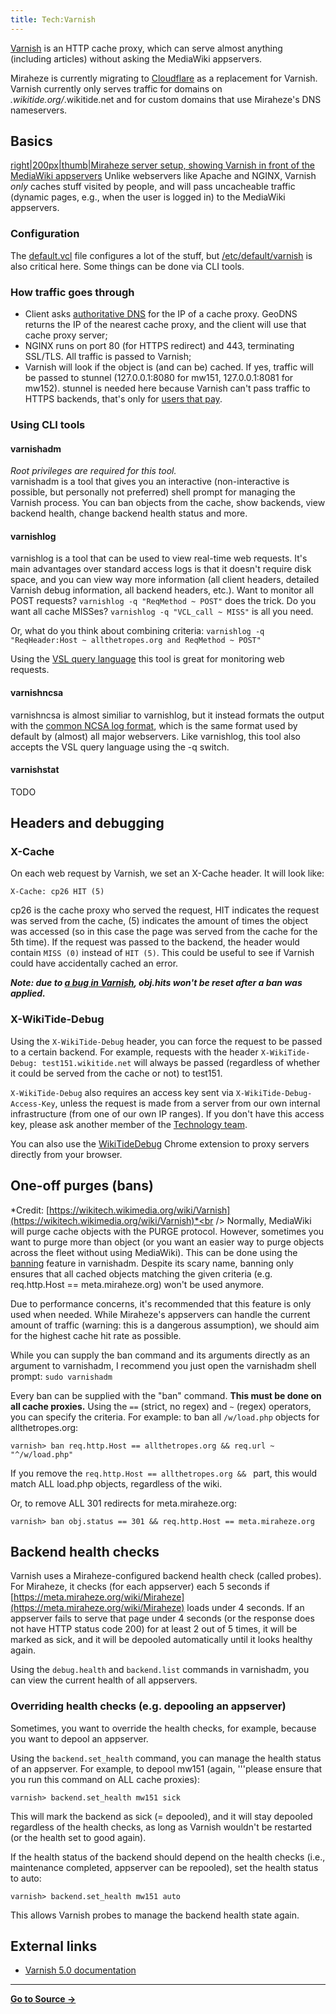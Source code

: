 ```yaml
---
title: Tech:Varnish
---
```


[Varnish](https://meta.miraheze.org/wiki/wikipedia:Varnish_(software)) is an HTTP cache proxy, which can serve almost anything (including articles) without asking the MediaWiki appservers.

Miraheze is currently migrating to [Cloudflare](/tech-docs/techcloudflare) as a replacement for Varnish. Varnish currently only serves traffic for domains on *.wikitide.org/*.wikitide.net and for custom domains that use Miraheze's DNS nameservers.

## Basics 

[right|200px|thumb|Miraheze server setup, showing Varnish in front of the MediaWiki appservers](https://meta.miraheze.org/wiki/File:Miraheze_server_setup.png)
Unlike webservers like Apache and NGINX, Varnish *only* caches stuff visited by people, and will pass uncacheable traffic (dynamic pages, e.g., when the user is logged in) to the MediaWiki appservers.

### Configuration 

The [default.vcl](https://github.com/miraheze/puppet/blob/master/modules/varnish/templates/default.vcl) file configures a lot of the stuff, but [/etc/default/varnish](https://github.com/miraheze/puppet/blob/master/modules/varnish/files/varnish/varnish.default) is also critical here. Some things can be done via CLI tools.

### How traffic goes through 

* Client asks [authoritative DNS](/tech-docs/techdns) for the IP of a cache proxy. GeoDNS returns the IP of the nearest cache proxy, and the client will use that cache proxy server;
* NGINX runs on port 80 (for HTTPS redirect) and 443, terminating SSL/TLS. All traffic is passed to Varnish;
* Varnish will look if the object is (and can be) cached. If yes, traffic will be passed to stunnel (127.0.0.1:8080 for mw151, 127.0.0.1:8081 for mw152). stunnel is needed here because Varnish can't pass traffic to HTTPS backends, that's only for [users that pay](http://info.varnish-software.com/blog/flying-pigs-and-ssl-varnish-cache-plus).

### Using CLI tools 

#### varnishadm 

*Root privileges are required for this tool.*<br />
varnishadm is a tool that gives you an interactive (non-interactive is possible, but personally not preferred) shell prompt for managing the Varnish process. You can ban objects from the cache, show backends, view backend health, change backend health status and more.

#### varnishlog 

varnishlog is a tool that can be used to view real-time web requests. It's main advantages over standard access logs is that it doesn't require disk space, and you can view way more information (all client headers, detailed Varnish debug information, all backend headers, etc.).
Want to monitor all POST requests? `varnishlog -q "ReqMethod ~ POST"` does the trick. Do you want all cache MISSes? `varnishlog -q "VCL_call ~ MISS"` is all you need.

Or, what do you think about combining criteria: `varnishlog -q "ReqHeader:Host ~ allthetropes.org and ReqMethod ~ POST"`

Using the [VSL query language](https://www.varnish-cache.org/docs/4.0/reference/vsl-query.html) this tool is great for monitoring web requests.

#### varnishncsa 

varnishncsa is almost similiar to varnishlog, but it instead formats the output with the [common NCSA log format](https://en.wikipedia.org/wiki/Common_Log_Format), which is the same format used by default by (almost) all major webservers. Like varnishlog, this tool also accepts the VSL query language using the -q switch.

#### varnishstat 

TODO

## Headers and debugging 

### X-Cache 

On each web request by Varnish, we set an X-Cache header. It will look like:
```
X-Cache: cp26 HIT (5)
```
cp26 is the cache proxy who served the request, HIT indicates the request was served from the cache, (5) indicates the amount of times the object was accessed (so in this case the page was served from the cache for the 5th time). If the request was passed to the backend, the header would contain `MISS (0)` instead of `HIT (5)`. This could be useful to see if Varnish could have accidentally cached an error.

***Note: due to [a bug in Varnish](https://www.varnish-cache.org/trac/ticket/1492), obj.hits won't be reset after a ban was applied.***

### X-WikiTide-Debug 

Using the `X-WikiTide-Debug` header, you can force the request to be passed to a certain backend. For example, requests with the header `X-WikiTide-Debug: test151.wikitide.net` will always be passed (regardless of whether it could be served from the cache or not) to test151.

`X-WikiTide-Debug` also requires an access key sent via `X-WikiTide-Debug-Access-Key`, unless the request is made from a server from our own internal infrastructure (from one of our own IP ranges). If you don't have this access key, please ask another member of the [Technology team](/tech-docs/techvolunteers).

You can also use the [WikiTideDebug](https://github.com/miraheze/WikiTideDebug) Chrome extension to proxy servers directly from your browser.

## One-off purges (bans) 

*Credit: [https://wikitech.wikimedia.org/wiki/Varnish](https://wikitech.wikimedia.org/wiki/Varnish)*<br />
Normally, MediaWiki will purge cache objects with the PURGE protocol. However, sometimes you want to purge more than object (or you want an easier way to purge objects across the fleet without using MediaWiki). This can be done using the [banning](https://www.varnish-cache.org/docs/4.0/users-guide/purging.html#bans) feature in varnishadm. Despite its scary name, banning only ensures that all cached objects matching the given criteria (e.g. req.http.Host == meta.miraheze.org) won't be used anymore.

Due to performance concerns, it's recommended that this feature is only used when needed. While Miraheze's appservers can handle the current amount of traffic (warning: this is a dangerous assumption), we should aim for the highest cache hit rate as possible.

While you can supply the ban command and its arguments directly as an argument to varnishadm, I recommend you just open the varnishadm shell prompt: `sudo varnishadm`

Every ban can be supplied with the "ban" command. **This must be done on all cache proxies.** Using the `==` (strict, no regex) and `~` (regex) operators, you can specify the criteria. For example: to ban all `/w/load.php` objects for allthetropes.org:
```
varnish> ban req.http.Host == allthetropes.org && req.url ~ "^/w/load.php"
```

If you remove the `req.http.Host == allthetropes.org && ` part, this would match ALL load.php objects, regardless of the wiki.

Or, to remove ALL 301 redirects for meta.miraheze.org:
```
varnish> ban obj.status == 301 && req.http.Host == meta.miraheze.org
```

## Backend health checks 

Varnish uses a Miraheze-configured backend health check (called probes). For Miraheze, it checks (for each appserver) each 5 seconds if [https://meta.miraheze.org/wiki/Miraheze](https://meta.miraheze.org/wiki/Miraheze) loads under 4 seconds. If an appserver fails to serve that page under 4 seconds (or the response does not have HTTP status code 200) for at least 2 out of 5 times, it will be marked as sick, and it will be depooled automatically until it looks healthy again.

Using the `debug.health` and `backend.list` commands in varnishadm, you can view the current health of all appservers.

### Overriding health checks (e.g. depooling an appserver) 

Sometimes, you want to override the health checks, for example, because you want to depool an appserver.

Using the `backend.set_health` command, you can manage the health status of an appserver. For example, to depool mw151 (again, '''please ensure that you run this command on ALL cache proxies):
```
varnish> backend.set_health mw151 sick
```

This will mark the backend as sick (= depooled), and it will stay depooled regardless of the health checks, as long as Varnish wouldn't be restarted (or the health set to good again).

If the health status of the backend should depend on the health checks (i.e., maintenance completed, appserver can be repooled), set the health status to auto:
```
varnish> backend.set_health mw151 auto
```

This allows Varnish probes to manage the backend health state again.

## External links 

* [Varnish 5.0 documentation](https://www.varnish-cache.org/docs/5.0/)



----
**[Go to Source &rarr;](https://meta.miraheze.org/wiki/Tech:Varnish)**